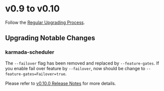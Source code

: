 # v0.9 to v0.10

Follow the [Regular Upgrading Process](./README.md).

## Upgrading Notable Changes

### karmada-scheduler

The `--failover` flag has been removed and replaced by `--feature-gates`.
If you enable fail over feature by `--failover`, now should be change to `--feature-gates=Failover=true`.

Please refer to [v0.10.0 Release Notes](https://github.com/zach593/karmada/releases/tag/v0.10.0) for more details.
